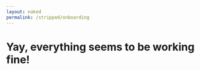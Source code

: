 ```yaml
---
layout: naked
permalink: /stripped/onboarding
---
```


<h1 id="fail" class="onboarding-fail" style="display:none">
Whoops, something went wrong.<br />
Have you activated &quot;Stripped&quot; in Safari Content Blockers?
</h1>

<h1 class="onboarding-success">
Yay, everything seems to be working fine!
</h1>

<script language="javascript">

$(function() {
document.getElementById('fail').style.display = "block";
});

</script>
